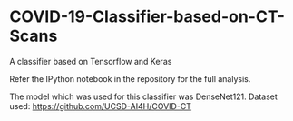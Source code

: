 # COVID-19-Classifier-based-on-CT-Scans
A classifier based on Tensorflow and Keras

Refer the IPython notebook in the repository for the full analysis.

The model which was used for this classifier was DenseNet121.
Dataset used: https://github.com/UCSD-AI4H/COVID-CT
